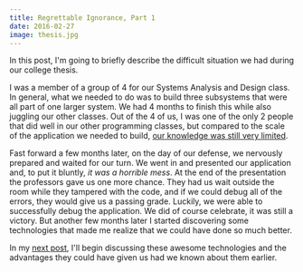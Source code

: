 ```yaml
---
title: Regrettable Ignorance, Part 1
date: 2016-02-27
image: thesis.jpg
---
```

In this post, I'm going to briefly describe the difficult situation we had during our college thesis.

I was a member of a group of 4 for our Systems Analysis and Design class. In general, what we needed to do was to build three subsystems that were all part of one larger system. We had 4 months to finish this while also juggling our other classes. Out of the 4 of us, I was one of the only 2 people that did well in our other programming classes, but compared to the scale of the application we needed to build, [our knowledge was still very limited](/blog/educated-but-deprecated).

Fast forward a few months later, on the day of our defense, we nervously prepared and waited for our turn. We went in and presented our application and, to put it bluntly, *it was a horrible mess*. At the end of the presentation the professors gave us one more chance. They had us wait outside the room while they tampered with the code, and if we could debug all of the errors, they would give us a passing grade. Luckily, we were able to successfully debug the application. We did of course celebrate, it was still a victory. But another few months later I started discovering some technologies that made me realize that we could have done so much better.

In my [next post](/blog/regrettable-ignorance-part-2), I'll begin discussing these awesome technologies and the advantages they could have given us had we known about them earlier.
